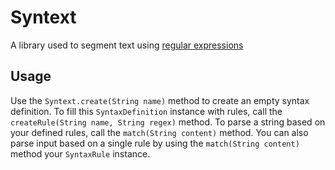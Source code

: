 Syntext
=======

A library used to segment text using [regular expressions](https://en.wikipedia.org/wiki/Regular_expression)

Usage
-----

Use the `Syntext.create(String name)` method to create an empty syntax definition. To fill this `SyntaxDefinition`
instance with rules, call the `createRule(String name, String regex)` method. To parse a string based on your defined
rules, call the `match(String content)` method. You can also parse input based on a single rule by using the
`match(String content)` method your `SyntaxRule` instance.